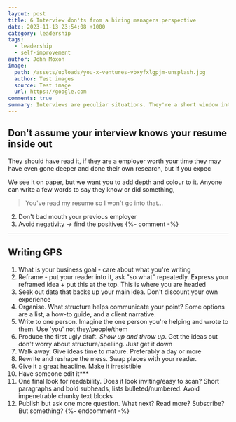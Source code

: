 ```yaml
---
layout: post
title: 6 Interview don'ts from a hiring managers perspective
date: 2023-11-13 23:54:08 +1000
category: leadership
tags:
  - leadership
  - self-improvement
author: John Moxon
image:
  path: /assets/uploads/you-x-ventures-vbxyfxlgpjm-unsplash.jpg
  author: Test images
  source: Test image
  url: https://google.com
comments: true
summary: Interviews are peculiar situations. They're a short window into
---
```

## Don't assume your interview knows your resume inside out  
They should have read it, if they are a employer worth your time they may have even gone deeper and done their own research, but if you expec

We see it on paper, but we want you to add depth and colour to it.  Anyone can write a few words to say they know or did something, 

> You've read my resume so I won't go into that...
  
2. Don't bad mouth your previous employer
3. Avoid negativity -> find the positives
{%- comment -%}
- - -
## Writing GPS
1. What is your business goal - care about what you're writing
2. Reframe - put your reader into it, ask "so what" repeatedly. Express your reframed idea + put this at the top. This is where you are headed
3. Seek out data that backs up your main idea. Don't discount your own experience
4. Organise. What structure helps communicate your point? Some options are a list, a how-to guide, and a client narrative.
5. Write to one person. Imagine the one person you're helping and wrote to them. Use 'you' not they/people/them
6. Produce the first ugly draft. _Show up and throw up_. Get the ideas out don't worry about structure/spelling. Just get it down
7. Walk away. Give ideas time to mature. Preferably a day or more
8. Rewrite and reshape the mess. Swap places with your reader.
9. Give it a great headline. Make it irresistible
10. Have someone edit it***
11. One final look for readability. Does it look inviting/easy to scan? Short paragraphs and bold subheads, lists bulleted/numbered. Avoid impenetrable chunky text blocks
12. Publish but ask one more question. What next? Read more? Subscribe? But something?
{%- endcomment -%}